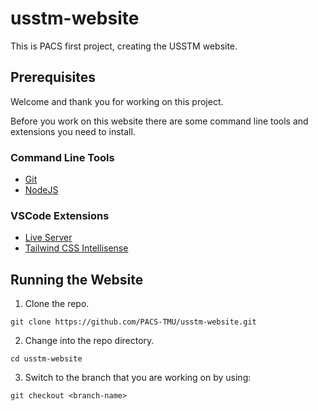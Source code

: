 # usstm-website
This is PACS first project, creating the USSTM website.
## Prerequisites
Welcome and thank you for working on this project.

Before you work on this website there are some command line tools and extensions you need to install.

### Command Line Tools
- [Git](https://git-scm.com/book/en/v2/Getting-Started-Installing-Git)
- [NodeJS](https://nodejs.org/en/download)

### VSCode Extensions
- [Live Server](https://marketplace.visualstudio.com/items?itemName=ritwickdey.LiveServer)
- [Tailwind CSS Intellisense](https://marketplace.visualstudio.com/items?itemName=bradlc.vscode-tailwindcss)

## Running the Website
1. Clone the repo.
```
git clone https://github.com/PACS-TMU/usstm-website.git
```
2. Change into the repo directory.
```
cd usstm-website
```
3. Switch to the branch that you are working on by using:
```
git checkout <branch-name>
```